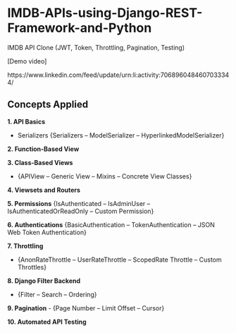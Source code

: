 # IMDB-APIs-using-Django-REST-Framework-and-Python
IMDB API Clone (JWT, Token, Throttling, Pagination, Testing)
<p>[Demo video]</p> https://www.linkedin.com/feed/update/urn:li:activity:7068960484607033344/

## Concepts Applied
**1. API Basics**
   - Serializers {Serializers – ModelSerializer – HyperlinkedModelSerializer}

**2. Function-Based View**

**3. Class-Based Views**
   - {APIView – Generic View – Mixins – Concrete View Classes}

**4. Viewsets and Routers**

**5. Permissions**
   {IsAuthenticated – IsAdminUser – IsAuthenticatedOrReadOnly – Custom Permission}

**6. Authentications**
   {BasicAuthentication – TokenAuthentication – JSON Web Token Authentication}

**7. Throttling**
   - {AnonRateThrottle – UserRateThrottle – ScopedRate Throttle – Custom Throttles}

**8. Django Filter Backend**
   - {Filter – Search – Ordering}

**9. Pagination**
    - {Page Number – Limit Offset – Cursor}
  
**10. Automated API Testing**


